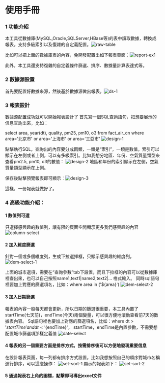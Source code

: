 使用手冊
================================================


### 1 功能介紹
本工具從數據庫(MySQL,Oracle,SQLServer,HBase等)的表中讀取數據，轉換成報表。支持多級索引以及復雜的自定義配置。![raw-table][]

比如可以把上面的數據庫表的內容，免開發配置出如下報表頁面：![report-ex1][]

此外，本工具還支持復雜的自定義條件篩選、排序、數據量計算表達式等。
### 2 數據源設置
首先要配置好數據來源，然後基於數據源做出報表。![ds-1][]

### 3 報表設計
數據源配置成功就可以開始報表設計了
首先寫一個SQL查詢語句，把想要展示的信息查詢出來，比如：

select area, year(dt), quality, pm25, pm10, o3 from fact_air_cn where area='北京市' or area='上海市' or area='三亞市' 
![design-1][]

點擊執行SQL，查詢出的內容要分成兩類，一類是“索引”，一類是數值。索引可以顯示在左側或者上側，可以有多級索引。比如我想分地區、年份、空氣質量類型來查看pm2.5, pm10, o3的數值：
![design-2][]
地區和年份的索引顯示在左側，空氣質量類型顯示在上側。

保存後點擊預覽報表即可顯示：![design-3][]

這樣，一份報表就做好了。


### 4 高級功能介紹：

#### 1 數值列可選
只選擇感興趣的數值列，讓有限的頁面空間顯示更多我們感興趣的內容
![column-select][]

#### 2 加入維度篩選
針對一個或多個維度列，生成下拉選擇框，只顯示感興趣的維度列。
![dem-select-1][]

上面的城市選項，需要在“查詢參數”tab下設置，而且下拉框的內容可以從數據庫裡查出來，也可以自己按照name1,text1|name2,text2|... 格式輸入。
同時sql語句裡要加上對應的篩選項名，比如：where area in ('${area}')
![dem-select-2][]

#### 3 加入日期篩選
報表的內容一般每天都會更新，所以日期的篩選很重要，本工具內置了startTime(七天前)，endTime(今天)兩個變量，可以很方便地滾動查看前7天的數據表內容。
Sql語句裡也要加上對應的篩選項名，比如：where dt > '${startTime}' and dt < '${endTime}'，
startTime，endTime是內置參數，不需要想配置城市篩選項那樣定義值
![date-select][]

#### 4 報表的另一個重要方面是排序方式，按需排序後可以方便地發現重要信息
在設計報表頁面，每一列都有排序方式設置，比如我想按照自己的順序對城市名稱進行排序，可以這麼操作： 
![set-sort-1][]
顯示的報表如下：
![set-sort-2][]
#### 5 通過報表右上角的圖標，點擊即可導出excel文件



[jdk1.8]: http://www.oracle.com/technetwork/java/javase/downloads/jdk8-downloads-2133151.html
[jre1.8]: http://www.oracle.com/technetwork/java/javase/downloads/jre8-downloads-2133155.html
[maven3]: http://maven.apache.org/download.cgi
[idea]: https://www.jetbrains.com/idea/
[eclipsejee]: http://www.eclipse.org/downloads/eclipse-packages/
[lombok]: https://projectlombok.org/download.html
[tomcat8+]: http://tomcat.apache.org/
[MySQL5+]: http://dev.mysql.com/downloads/mysql/
[velocity]: http://velocity.apache.org/engine/1.7/user-guide.html
[aviator]: https://code.google.com/p/aviator/wiki/User_Guide_zh
[aviator-doc]: https://raw.githubusercontent.com/xianrendzw/EasyReport/master/docs/assets/files/Aviator-2.3.0用戶指南.pdf
[org.apache.commons.lang3.StringUtils]: http://commons.apache.org/proper/commons-lang/javadocs/api-release/org/apache/commons/lang3/StringUtils.html
[pm25.in]: http://www.pm25.in
[aqistudy]: http://aqistudy.sinaapp.com/historydata/index.php
[echarts]: http://echarts.baidu.com/index.html
[highcharts]: http://www.highcharts.com/
[tablesorter]: http://mottie.github.io/tablesorter/docs/
[DataTables]: http://www.datatables.net/
[release]: https://github.com/xianrendzw/EasyReport/releases
[ds-1]: https://raw.githubusercontent.com/xianrendzw/EasyReport/master/docs/assets/imgs/ds-1.png
[config-1]: https://raw.githubusercontent.com/xianrendzw/EasyReport/master/docs/assets/imgs/config-1.png
[rp-1]: https://raw.githubusercontent.com/xianrendzw/EasyReport/master/docs/assets/imgs/rp-1.png
[rp-2]: https://raw.githubusercontent.com/xianrendzw/EasyReport/master/docs/assets/imgs/rp-2.png
[rp-3]: https://raw.githubusercontent.com/xianrendzw/EasyReport/master/docs/assets/imgs/rp-3.png
[rp-4]: https://raw.githubusercontent.com/xianrendzw/EasyReport/master/docs/assets/imgs/rp-4.png
[rp-5]: https://raw.githubusercontent.com/xianrendzw/EasyReport/master/docs/assets/imgs/rp-5.png
[rp-6]: https://raw.githubusercontent.com/xianrendzw/EasyReport/master/docs/assets/imgs/rp-6.png
[rp-7]: https://raw.githubusercontent.com/xianrendzw/EasyReport/master/docs/assets/imgs/rp-7.png
[rp-8]: https://raw.githubusercontent.com/xianrendzw/EasyReport/master/docs/assets/imgs/rp-8.png
[rp-9]: https://raw.githubusercontent.com/xianrendzw/EasyReport/master/docs/assets/imgs/rp-9.png
[rp-10]: https://raw.githubusercontent.com/xianrendzw/EasyReport/master/docs/assets/imgs/rp-10.png
[rp-11]: https://raw.githubusercontent.com/xianrendzw/EasyReport/master/docs/assets/imgs/rp-11.png
[rp-12]: https://raw.githubusercontent.com/xianrendzw/EasyReport/master/docs/assets/imgs/rp-12.png
[rp-13]: https://raw.githubusercontent.com/xianrendzw/EasyReport/master/docs/assets/imgs/rp-13.png
[rp-14]: https://raw.githubusercontent.com/xianrendzw/EasyReport/master/docs/assets/imgs/rp-14.png
[dev-1]: https://raw.githubusercontent.com/xianrendzw/EasyReport/master/docs/assets/imgs/dev-1.png
[ex-src-1]: https://raw.githubusercontent.com/xianrendzw/EasyReport/master/docs/assets/imgs/ex-src-1.png
[ex-1]: https://raw.githubusercontent.com/xianrendzw/EasyReport/master/docs/assets/imgs/ex-1.png
[ex-src-2]: https://raw.githubusercontent.com/xianrendzw/EasyReport/master/docs/assets/imgs/ex-src-2.png
[ex-param-2]: https://raw.githubusercontent.com/xianrendzw/EasyReport/master/docs/assets/imgs/ex-param-2.png
[ex-2-1]: https://raw.githubusercontent.com/xianrendzw/EasyReport/master/docs/assets/imgs/ex-2-1.png
[ex-2-2]: https://raw.githubusercontent.com/xianrendzw/EasyReport/master/docs/assets/imgs/ex-2-2.png
[ex-2-3]: https://raw.githubusercontent.com/xianrendzw/EasyReport/master/docs/assets/imgs/ex-2-3.png
[ex-2-4]: https://raw.githubusercontent.com/xianrendzw/EasyReport/master/docs/assets/imgs/ex-2-4.png
[ex-src-3]: https://raw.githubusercontent.com/xianrendzw/EasyReport/master/docs/assets/imgs/ex-src-3.png
[ex-3-1]: https://raw.githubusercontent.com/xianrendzw/EasyReport/master/docs/assets/imgs/ex-3-1.png
[ex-3-2]: https://raw.githubusercontent.com/xianrendzw/EasyReport/master/docs/assets/imgs/ex-3-2.png
[ex-3-3]: https://raw.githubusercontent.com/xianrendzw/EasyReport/master/docs/assets/imgs/ex-3-3.png
[ex-3-4]: https://raw.githubusercontent.com/xianrendzw/EasyReport/master/docs/assets/imgs/ex-3-4.png
[ex-src-4]: https://raw.githubusercontent.com/xianrendzw/EasyReport/master/docs/assets/imgs/ex-src-4.png
[ex-4-1]: https://raw.githubusercontent.com/xianrendzw/EasyReport/master/docs/assets/imgs/ex-4-1.png
[ex-src-5]: https://raw.githubusercontent.com/xianrendzw/EasyReport/master/docs/assets/imgs/ex-src-5.png
[ex-5]: https://raw.githubusercontent.com/xianrendzw/EasyReport/master/docs/assets/imgs/ex-5.png
[ex-src-6]: https://raw.githubusercontent.com/xianrendzw/EasyReport/master/docs/assets/imgs/ex-src-6.png
[ex-6]: https://raw.githubusercontent.com/xianrendzw/EasyReport/master/docs/assets/imgs/ex-6.png
[ex-7-1]: https://raw.githubusercontent.com/xianrendzw/EasyReport/master/docs/assets/imgs/ex-7-1.png
[ex-7-2]: https://raw.githubusercontent.com/xianrendzw/EasyReport/master/docs/assets/imgs/ex-7-2.png
[mysql.zip]: https://github.com/xianrendzw/EasyReport/blob/master/docs/db/mysql.zip?raw=true
[raw-table]: https://raw.githubusercontent.com/xianrendzw/EasyReport/master/docs/assets/imgs/raw-table.jpg
[report-ex1]: https://raw.githubusercontent.com/xianrendzw/EasyReport/master/docs/assets/imgs/report-ex1.jpg
[design-1]: https://raw.githubusercontent.com/xianrendzw/EasyReport/master/docs/assets/imgs/design-1.jpg
[design-2]: https://raw.githubusercontent.com/xianrendzw/EasyReport/master/docs/assets/imgs/design-2.jpg
[design-3]: https://raw.githubusercontent.com/xianrendzw/EasyReport/master/docs/assets/imgs/design-3.jpg
[column-select]: https://raw.githubusercontent.com/xianrendzw/EasyReport/master/docs/assets/imgs/column-select.jpg
[dem-select-1]: https://raw.githubusercontent.com/xianrendzw/EasyReport/master/docs/assets/imgs/dem-select-1.jpg
[dem-select-2]: https://raw.githubusercontent.com/xianrendzw/EasyReport/master/docs/assets/imgs/dem-select-2.jpg
[date-select]: https://raw.githubusercontent.com/xianrendzw/EasyReport/master/docs/assets/imgs/date-select.jpg
[set-sort-1]: https://raw.githubusercontent.com/xianrendzw/EasyReport/master/docs/assets/imgs/set-sort-1.jpg
[set-sort-2]: https://raw.githubusercontent.com/xianrendzw/EasyReport/master/docs/assets/imgs/set-sort-2.jpg


